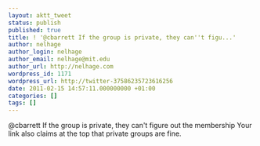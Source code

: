 ```yaml
---
layout: aktt_tweet
status: publish
published: true
title: ! '@cbarrett If the group is private, they can''t figu...'
author: nelhage
author_login: nelhage
author_email: nelhage@mit.edu
author_url: http://nelhage.com
wordpress_id: 1171
wordpress_url: http://twitter-37586235723616256
date: 2011-02-15 14:57:11.000000000 +01:00
categories: []
tags: []
---
```

@cbarrett If the group is private, they can't figure out the membership Your link also claims at the top that private groups are fine.
